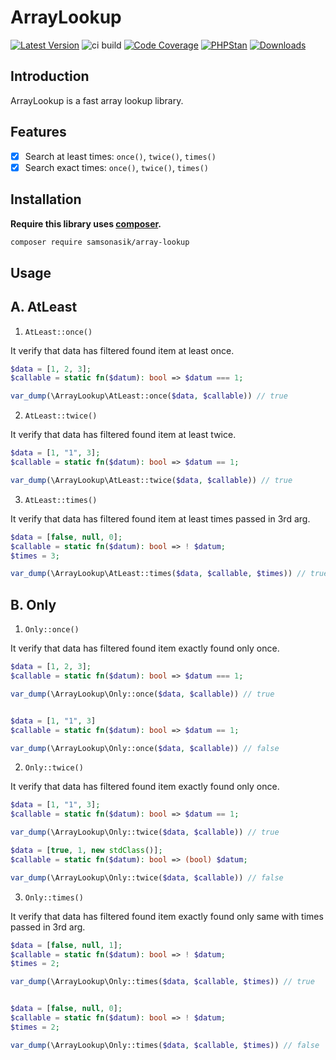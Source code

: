 ArrayLookup
===============

[![Latest Version](https://img.shields.io/github/release/samsonasik/ArrayLookup.svg?style=flat-square)](https://github.com/samsonasik/ArrayLookup/releases)
![ci build](https://github.com/samsonasik/ArrayLookup/workflows/ci%20build/badge.svg)
[![Code Coverage](https://codecov.io/gh/samsonasik/ArrayLookup/branch/main/graph/badge.svg)](https://codecov.io/gh/samsonasik/ArrayLookup)
[![PHPStan](https://img.shields.io/badge/style-level%20max-brightgreen.svg?style=flat-square&label=phpstan)](https://github.com/phpstan/phpstan)
[![Downloads](https://poser.pugx.org/samsonasik/array-lookup/downloads)](https://packagist.org/packages/samsonasik/array-lookup)

Introduction
------------

ArrayLookup is a fast array lookup library.

Features
--------

- [x] Search at least times: `once()`, `twice()`, `times()`
- [x] Search exact times: `once()`, `twice()`, `times()`

Installation
------------

**Require this library uses [composer](https://getcomposer.org/).**

```sh
composer require samsonasik/array-lookup
```

Usage
-----

**A. AtLeast**
---------------

1. `AtLeast::once()`

It verify that data has filtered found item at least once.

```php
$data = [1, 2, 3];
$callable = static fn($datum): bool => $datum === 1;

var_dump(\ArrayLookup\AtLeast::once($data, $callable)) // true
```

2. `AtLeast::twice()`

It verify that data has filtered found item at least twice.

```php
$data = [1, "1", 3];
$callable = static fn($datum): bool => $datum == 1;

var_dump(\ArrayLookup\AtLeast::twice($data, $callable)) // true
```

3. `AtLeast::times()`

It verify that data has filtered found item at least times passed in 3rd arg.

```php
$data = [false, null, 0];
$callable = static fn($datum): bool => ! $datum;
$times = 3;

var_dump(\ArrayLookup\AtLeast::times($data, $callable, $times)) // true
```

**B. Only**
---------------

1. `Only::once()`

It verify that data has filtered found item exactly found only once.

```php
$data = [1, 2, 3];
$callable = static fn($datum): bool => $datum === 1;

var_dump(\ArrayLookup\Only::once($data, $callable)) // true


$data = [1, "1", 3]
$callable = static fn($datum): bool => $datum == 1;

var_dump(\ArrayLookup\Only::once($data, $callable)) // false
```

2. `Only::twice()`

It verify that data has filtered found item exactly found only once.

```php
$data = [1, "1", 3];
$callable = static fn($datum): bool => $datum == 1;

var_dump(\ArrayLookup\Only::twice($data, $callable)) // true

$data = [true, 1, new stdClass()];
$callable = static fn($datum): bool => (bool) $datum;

var_dump(\ArrayLookup\Only::twice($data, $callable)) // false
```

3. `Only::times()`

It verify that data has filtered found item exactly found only same with times passed in 3rd arg.

```php
$data = [false, null, 1];
$callable = static fn($datum): bool => ! $datum;
$times = 2;

var_dump(\ArrayLookup\Only::times($data, $callable, $times)) // true


$data = [false, null, 0];
$callable = static fn($datum): bool => ! $datum;
$times = 2;

var_dump(\ArrayLookup\Only::times($data, $callable, $times)) // false
```